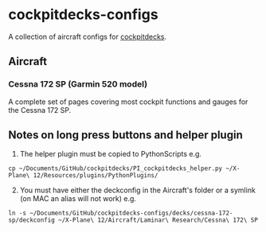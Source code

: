 # cockpitdecks-configs
A collection of aircraft configs for [cockpitdecks](https://github.com/devleaks/cockpitdecks).


## Aircraft

### Cessna 172 SP (Garmin 520 model)
A complete set of pages covering most cockpit functions and gauges for the Cessna 172 SP.

## Notes on long press buttons and helper plugin

1. The helper plugin must be copied to PythonScripts e.g.

`cp ~/Documents/GitHub/cockpitdecks/PI_cockpitdecks_helper.py ~/X-Plane\ 12/Resources/plugins/PythonPlugins/`

2. You must have either the deckconfig in the Aircraft's folder or a symlink (on MAC an alias will not work) e.g.

`ln -s ~/Documents/GitHub/cockpitdecks-configs/decks/cessna-172-sp/deckconfig ~/X-Plane\ 12/Aircraft/Laminar\ Research/Cessna\ 172\ SP`

